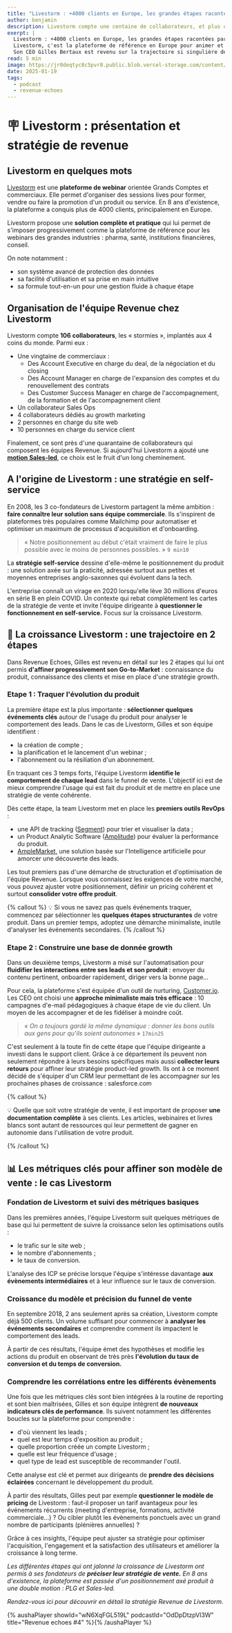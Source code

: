 ```yaml
---
title: "Livestorm : +4000 clients en Europe, les grandes étapes racontées par son CEO"
author: benjamin
description: Livestorm compte une centaine de collaborateurs, et plus de 4000 clients en France et à l'international. Son CEO Gilles Bertaux est revenu sur la trajectoire si singulière de Livestorm au micro de Revenue Echoes.
exerpt: |
  Livestorm : +4000 clients en Europe, les grandes étapes racontées par son CEO
  Livestorm, c'est la plateforme de référence en Europe pour animer et organiser des webinars engageants. Fondée en 2016 par des passionnés de la tech, Livestorm séduit une centaine de clients en moins d'un an. Aujourd'hui, la plateforme compte une centaine de collaborateurs, et plus de 4000 clients en France et à l'international.
  Son CEO Gilles Bertaux est revenu sur la trajectoire si singulière de Livestorm au micro de Revenue Echoes.
read: 5 min
image: https://jr0deqtyc8c5pvr8.public.blob.vercel-storage.com/content/posts/revenue-echoes-5/cover-1.png
date: 2025-01-19
tags:
  - podcast
  - revenue-echoes
---
```


# 🪧 Livestorm : présentation et stratégie de revenue

## Livestorm en quelques mots

[Livestorm](https://livestorm.co/fr/a-propos) est une **plateforme de webinar** orientée Grands Comptes et commerciaux. Elle permet d'organiser des sessions lives pour former, vendre ou faire la promotion d'un produit ou service. En 8 ans d'existence, la plateforme a conquis plus de 4000 clients, principalement en Europe.

Livestorm propose une **solution complète et pratique** qui lui permet de s'imposer progressivement comme la plateforme de référence pour les webinars des grandes industries : pharma, santé, institutions financières, conseil.

On note notamment :
- son système avancé de protection des données
- sa facilité d'utilisation et sa prise en main intuitive
- sa formule tout-en-un pour une gestion fluide à chaque étape

## Organisation de l'équipe Revenue chez Livestorm

Livestorm compte **106 collaborateurs**, les « stormies », implantés aux 4 coins du monde. Parmi eux :

- Une vingtaine de commerciaux :
  - Des Account Executive en charge du deal, de la négociation et du closing
  - Des Account Manager en charge de l'expansion des comptes et du renouvellement des contrats
  - Des Customer Success Manager en charge de l'accompagnement, de la formation et de l'accompagnement client
- Un collaborateur Sales Ops
- 4 collaborateurs dédiés au growth marketing
- 2 personnes en charge du site web
- 10 personnes en charge du service client

Finalement, ce sont près d'une quarantaine de collaborateurs qui composent les équipes Revenue. Si aujourd'hui Livestorm a ajouté une [**motion Sales-led**](https://www.frenchweb.fr/quest-ce-quune-strategie-de-sales-led-growth-slg/439273), ce choix est le fruit d'un long cheminement.

## A l'origine de Livestorm : une stratégie en self-service

En 2008, les 3 co-fondateurs de Livestorm partagent la même ambition : **faire connaître leur solution sans équipe commerciale**. Ils s'inspirent de plateformes très populaires comme Mailchimp pour automatiser et optimiser un maximum de processus d'acquisition et d'onboarding.

> « Notre positionnement au début c'était vraiment de faire le plus possible avec le moins de personnes possibles. » `9 min10`

La **stratégie self-service** dessine d'elle-même le positionnement du produit : une solution axée sur la praticité, adressée surtout aux petites et moyennes entreprises anglo-saxonnes qui évoluent dans la tech.

L'entreprise connaît un virage en 2020 lorsqu'elle lève 30 millions d'euros en série B en plein COVID. Un contexte qui rebat complètement les cartes de la stratégie de vente et invite l'équipe dirigeante à **questionner le fonctionnement en self-service.** Focus sur la croissance Livestorm.

## 🌳 La croissance Livestorm : une trajectoire en 2 étapes

Dans Revenue Echoes, Gilles est revenu en détail sur les 2 étapes qui lui ont permis **d'affiner progressivement son Go-to-Market** : connaissance du produit, connaissance des clients et mise en place d'une stratégie growth.

### Etape 1 : Traquer l'évolution du produit

La première étape est la plus importante : **sélectionner quelques événements clés** autour de l'usage du  produit pour analyser le comportement des leads. Dans le cas de Livestorm, Gilles et son équipe identifient :

- la création de compte ;
- la planification et le lancement d'un webinar ;
- l'abonnement ou la résiliation d'un abonnement.

En traquant ces 3 temps forts, l'équipe Livestorm **identifie le comportement de chaque lead** dans le funnel de vente. L'objectif ici est de mieux comprendre l'usage qui est fait du produit et de mettre en place une stratégie de vente cohérente.

Dès cette étape, la team Livestorm met en place les **premiers outils RevOps** :

- une API de tracking ([Segment](https://segment.com/)) pour trier et visualiser la data ;
- un Product Analytic Software ([Amplitude](https://www.googleadservices.com/pagead/aclk?sa=L&ai=DChcSEwjAk-LzkO6IAxUGMAYAHYPSAoUYABABGgJ3cw&co=1&gclid=Cj0KCQjwu-63BhC9ARIsAMMTLXTzk4q3JHzCcF125R_rnXJWVU1xrxNY_HH8EX9qcs0SIiuy177DO6gaAg8YEALw_wcB&ohost=www.google.com&cid=CAESVuD2FRD6o7OxU9RmagskPWTuoWZdx4XcvBaBg-0ibdtwFW6JbraPT7E6t8y5iHBE3lOFyqzc0gw6J1bSwyhl5u3Tcp4d03QpIAwNa8P8IFSjPz4u9i7d&sig=AOD64_3aRh94vhlfDV0T89BrFmf4yl-Kbg&q&adurl&ved=2ahUKEwiUoN3zkO6IAxUfVaQEHecqNmwQqyQoAHoECBkQDA)) pour évaluer la performance du produit.
- [AmpleMarket,](https://www.amplemarket.com/) une solution basée sur l'Intelligence artificielle pour amorcer une découverte des leads.

Les tout premiers pas d'une démarche de structuration et d'optimisation de l'équipe Revenue. Lorsque vous connaissez les exigences de votre marché, vous pouvez ajuster votre positionnement, définir un pricing cohérent et surtout **consolider votre offre produit**.

{% callout %}
💡 Si vous ne savez pas quels événements traquer, commencez par sélectionner les **quelques étapes structurantes** de votre produit. Dans un premier temps, adoptez une démarche minimaliste, inutile d'analyser les événements secondaires.
{% /callout %}

### Etape 2 : Construire une base de donnée growth

Dans un deuxième temps, Livestorm a misé sur l'automatisation pour **fluidifier les interactions entre ses leads et son produit** : envoyer du contenu pertinent, onboarder rapidement, diriger vers la bonne page…

Pour cela, la plateforme s'est équipée d'un outil de nurturing, [Customer.io](http://customer.io/). Les CEO ont choisi une **approche minimaliste mais très efficace** : 10 campagnes d'e-mail pédagogiques à chaque étape de vie du client. Un moyen de les accompagner et de les fidéliser à moindre coût.

> « *On a toujours gardé la même dynamique : donner les bons outils aux gens pour qu'ils soient autonomes* » `17min25`
>

C'est seulement à la toute fin de cette étape que l'équipe dirigeante a investi dans le support client. Grâce à ce département ils peuvent non seulement répondre à leurs besoins spécifiques mais aussi  **collecter leurs retours** pour affiner leur stratégie product-led growth. Ils ont à ce moment décidé de s'équiper d'un CRM leur permettant de les accompagner sur les prochaines phases de croissance : salesforce.com

{% callout %}

💡 Quelle que soit votre stratégie de vente, il est important de proposer **une documentation complète** à ses clients. Les articles, webinaires et livres blancs sont autant de ressources qui leur permettent de gagner en autonomie dans l'utilisation de votre produit.

{% /callout %}

## 📊 Les métriques clés pour affiner son modèle de vente : le cas Livestorm

### Fondation de Livestorm et suivi des métriques basiques

Dans les premières années, l'équipe Livestorm suit quelques métriques de base qui lui permettent de suivre la croissance selon les optimisations outils :

- le trafic sur le site web ;
- le nombre d'abonnements ;
- le taux de conversion.

L'analyse des ICP se précise lorsque l'équipe s'intéresse davantage **aux évènements intermédiaires** et à leur influence sur le taux de conversion.

### Croissance du modèle et précision du funnel de vente

En septembre 2018, 2 ans seulement après sa création, Livestorm compte déjà 500 clients. Un volume suffisant pour commencer à **analyser les événements secondaires** et comprendre comment ils impactent le comportement des leads.

À partir de ces résultats, l'équipe émet des hypothèses et modifie les actions du produit en observant de très près **l'évolution du taux de conversion et du temps de conversion.**

### Comprendre les corrélations entre les différents évènements

Une fois que les métriques clés sont bien intégrées à la routine de reporting et sont bien maîtrisées, Gilles et son équipe intègrent **de nouveaux indicateurs clés de performance**. Ils suivent notamment les différentes boucles sur la plateforme pour comprendre :

- d'où viennent les leads ;
- quel est leur temps d'exposition au produit ;
- quelle proportion créée un compte Livestorm ;
- quelle est leur fréquence d'usage ;
- quel type de lead est susceptible de recommander l'outil.

Cette analyse est clé et permet aux dirigeants de **prendre des décisions éclairées** concernant le développement du produit.

À partir des résultats, Gilles peut par exemple **questionner le modèle de pricing** de Livestorm : faut-il proposer un tarif avantageux pour les événements récurrents (meeting d'entreprise, formations, activité commerciale…) ? Ou cibler plutôt les évènements ponctuels avec un grand nombre de participants (plénières annuelles) ?

Grâce à ces insights, l'équipe peut ajuster sa stratégie pour optimiser l'acquisition, l'engagement et la satisfaction des utilisateurs et améliorer la croissance à long terme.

*Les différentes étapes qui ont jalonné la croissance de Livestorm ont permis à ses fondateurs de **préciser leur stratégie de vente.** En 8 ans d'existence, la plateforme est passée d'un positionnement axé produit à une double motion : PLG et Sales-led.*

*Rendez-vous ici pour découvrir en détail la stratégie Revenue de Livestorm.*

{% aushaPlayer showId="wN6XqFGL519L" podcastId="OdDpDtzpVl3W" title="Revenue echoes #4" %}{% /aushaPlayer %}
